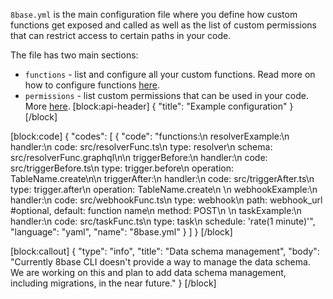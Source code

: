 `8base.yml` is the main configuration file where you define how custom functions get exposed and called as well as the list of custom permissions that can restrict access to certain paths in your code.

The file has two main sections:
  * `functions` - list and configure all your custom functions. Read more on how to configure functions [here](functions). 
  *  `permissions` - list custom permissions that can be used in your code. More [here](permissions-1).
[block:api-header]
{
  "title": "Example configuration"
}
[/block]

[block:code]
{
  "codes": [
    {
      "code": "functions:\n  resolverExample:\n    handler:\n      code: src/resolverFunc.ts\n    type: resolver\n    schema: src/resolverFunc.graphql\n\n  triggerBefore:\n    handler:\n      code: src/triggerBefore.ts\n    type: trigger.before\n    operation: TableName.create\n\n  triggerAfter:\n    handler:\n      code: src/triggerAfter.ts\n    type: trigger.after\n    operation: TableName.create\n  \n  webhookExample:\n    handler:\n      code: src/webhookFunc.ts\n    type: webhook\n    path: webhook_url #optional, default: function name\n    method: POST\n    \n  taskExample:\n    handler:\n      code: src/taskFunc.ts\n    type: task\n    schedule: 'rate(1 minute)'",
      "language": "yaml",
      "name": "8base.yml"
    }
  ]
}
[/block]

[block:callout]
{
  "type": "info",
  "title": "Data schema management",
  "body": "Currently 8base CLI doesn't provide a way to manage the data schema. We are working on this and plan to add data schema management, including migrations, in the near future."
}
[/block]
